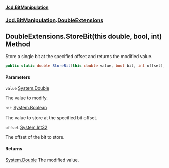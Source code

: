 #### [Jcd.BitManipulation](index.md 'index')

### [Jcd.BitManipulation](Jcd.BitManipulation 'Jcd.BitManipulation').[DoubleExtensions](Jcd.BitManipulation.DoubleExtensions 'Jcd.BitManipulation.DoubleExtensions')

## DoubleExtensions.StoreBit(this double, bool, int) Method

Store a single bit at the specified offset and returns the modified value.

```csharp
public static double StoreBit(this double value, bool bit, int offset);
```

#### Parameters

<a name='Jcd.BitManipulation.DoubleExtensions.StoreBit(thisdouble,bool,int).value'></a>

`value` [System.Double](https://docs.microsoft.com/en-us/dotnet/api/System.Double 'System.Double')

The value to modify.

<a name='Jcd.BitManipulation.DoubleExtensions.StoreBit(thisdouble,bool,int).bit'></a>

`bit` [System.Boolean](https://docs.microsoft.com/en-us/dotnet/api/System.Boolean 'System.Boolean')

The value to store at the specified bit offset.

<a name='Jcd.BitManipulation.DoubleExtensions.StoreBit(thisdouble,bool,int).offset'></a>

`offset` [System.Int32](https://docs.microsoft.com/en-us/dotnet/api/System.Int32 'System.Int32')

The offset of the bit to store.

#### Returns

[System.Double](https://docs.microsoft.com/en-us/dotnet/api/System.Double 'System.Double')
The modified value.